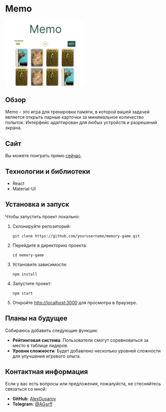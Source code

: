 # Memo
<img src="./src/images/screenshot-game.png" width="50%" height="50%" alt="Memo Game screenshot" />

## Обзор 
Memo - это игра для тренировки памяти, в которой вашей задачей является открыть парные карточки за минимальное количество попыток. Интерфейс адаптирован для любых устройств и разрешений экрана. 

## Сайт 
Вы можете поиграть прямо [сейчас](https://memorium-card.netlify.app/ 'Перейти на сайт игры').

## Технологии и библиотеки 
* React
* Material-UI

## Установка и запуск
Чтобы запустить проект локально:

1. Склонируйте репозиторий:

   ```
   git clone https://github.com/yourusername/memory-game.git
   ```
2. Перейдите в директорию проекта:

   ```
   cd memory-game
   ```
3. Установите зависимости:

   ```
   npm install
   ```
4. Запустите проект:

   ```
   npm start
   ```
5. Откройте [http://localhost:3000](http://localhost:3000) для просмотра в браузере.

## Планы на будущее

Собираюсь добавить следующие функции:

- **Рейтинговая система**: Пользователи смогут соревноваться за место в таблице лидеров.
- **Уровни сложности**: Будет добавлено несколько уровней сложности для улучшения игрового опыта.

## Контактная информация

Если у вас есть вопросы или предложения, пожалуйста, не стесняйтесь связаться со мной:

- **GitHub**: [AlexGusarov](https://github.com/AlexGusarov)
- **Telegram**: [@AGsrff](https://t.me/AGsrff)
  
